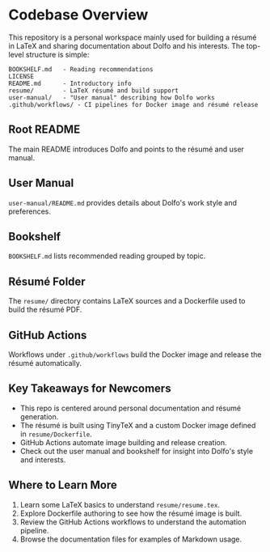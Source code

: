 # Codebase Overview

This repository is a personal workspace mainly used for building a résumé in LaTeX and sharing documentation about Dolfo and his interests. The top-level structure is simple:

```
BOOKSHELF.md   - Reading recommendations
LICENSE
README.md      - Introductory info
resume/        - LaTeX résumé and build support
user-manual/   - "User manual" describing how Dolfo works
.github/workflows/ - CI pipelines for Docker image and résumé release
```

## Root README
The main README introduces Dolfo and points to the résumé and user manual.

## User Manual
`user-manual/README.md` provides details about Dolfo's work style and preferences.

## Bookshelf
`BOOKSHELF.md` lists recommended reading grouped by topic.

## Résumé Folder
The `resume/` directory contains LaTeX sources and a Dockerfile used to build the résumé PDF.

## GitHub Actions
Workflows under `.github/workflows` build the Docker image and release the résumé automatically.

## Key Takeaways for Newcomers
- This repo is centered around personal documentation and résumé generation.
- The résumé is built using TinyTeX and a custom Docker image defined in `resume/Dockerfile`.
- GitHub Actions automate image building and release creation.
- Check out the user manual and bookshelf for insight into Dolfo's style and interests.

## Where to Learn More
1. Learn some LaTeX basics to understand `resume/resume.tex`.
2. Explore Dockerfile authoring to see how the résumé image is built.
3. Review the GitHub Actions workflows to understand the automation pipeline.
4. Browse the documentation files for examples of Markdown usage.
